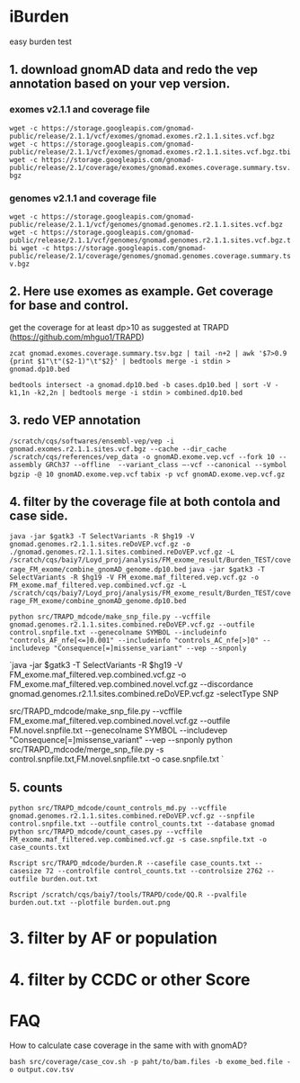 # iBurden
easy burden test 


## 1. download gnomAD data and redo the vep annotation based on your vep version.
### exomes v2.1.1 and coverage file
`
wget -c https://storage.googleapis.com/gnomad-public/release/2.1.1/vcf/exomes/gnomad.exomes.r2.1.1.sites.vcf.bgz
wget -c https://storage.googleapis.com/gnomad-public/release/2.1.1/vcf/exomes/gnomad.exomes.r2.1.1.sites.vcf.bgz.tbi
wget -c https://storage.googleapis.com/gnomad-public/release/2.1/coverage/exomes/gnomad.exomes.coverage.summary.tsv.bgz
`
### genomes v2.1.1 and coverage file
`
wget -c https://storage.googleapis.com/gnomad-public/release/2.1.1/vcf/genomes/gnomad.genomes.r2.1.1.sites.vcf.bgz
wget -c https://storage.googleapis.com/gnomad-public/release/2.1.1/vcf/genomes/gnomad.genomes.r2.1.1.sites.vcf.bgz.tbi
wget -c https://storage.googleapis.com/gnomad-public/release/2.1/coverage/genomes/gnomad.genomes.coverage.summary.tsv.bgz
`

## 2. Here use exomes as example. Get coverage for base and control.
get the coverage for at least dp>10 as suggested at TRAPD (https://github.com/mhguo1/TRAPD)

`zcat gnomad.exomes.coverage.summary.tsv.bgz | tail -n+2 | awk '$7>0.9 {print $1"\t"($2-1)"\t"$2}' | bedtools merge -i stdin > gnomad.dp10.bed`

`bedtools intersect -a gnomad.dp10.bed -b cases.dp10.bed | sort -V -k1,1n -k2,2n | bedtools merge -i stdin > combined.dp10.bed`

## 3. redo VEP annotation

`/scratch/cqs/softwares/ensembl-vep/vep -i gnomad.exomes.r2.1.1.sites.vcf.bgz --cache --dir_cache /scratch/cqs/references/vep_data -o gnomAD.exome.vep.vcf --fork 10 --assembly GRCh37 --offline  --variant_class –-vcf --canonical --symbol`
`bgzip -@ 10 gnomAD.exome.vep.vcf`
`tabix -p vcf gnomAD.exome.vep.vcf.gz`



## 4. filter by the coverage file at both contola and case side.

`java -jar $gatk3 -T SelectVariants -R $hg19 -V gnomad.genomes.r2.1.1.sites.reDoVEP.vcf.gz -o ./gnomad.genomes.r2.1.1.sites.combined.reDoVEP.vcf.gz -L /scratch/cqs/baiy7/Loyd_proj/analysis/FM_exome_result/Burden_TEST/coverage_FM_exome/combine_gnomAD_genome.dp10.bed`
`java -jar $gatk3 -T SelectVariants -R $hg19 -V FM_exome.maf_filtered.vep.vcf.gz -o FM_exome.maf_filtered.vep.combined.vcf.gz -L /scratch/cqs/baiy7/Loyd_proj/analysis/FM_exome_result/Burden_TEST/coverage_FM_exome/combine_gnomAD_genome.dp10.bed`

`python src/TRAPD_mdcode/make_snp_file.py --vcffile gnomad.genomes.r2.1.1.sites.combined.reDoVEP.vcf.gz --outfile control.snpfile.txt --genecolname SYMBOL --includeinfo "controls_AF_nfe[<=]0.001" --includeinfo "controls_AC_nfe[>]0" --includevep "Consequence[=]missense_variant" --vep --snponly`

`java -jar $gatk3 -T SelectVariants -R $hg19 -V FM_exome.maf_filtered.vep.combined.vcf.gz -o FM_exome.maf_filtered.vep.combined.novel.vcf.gz --discordance gnomad.genomes.r2.1.1.sites.combined.reDoVEP.vcf.gz -selectType SNP

src/TRAPD_mdcode/make_snp_file.py --vcffile FM_exome.maf_filtered.vep.combined.novel.vcf.gz --outfile FM.novel.snpfile.txt --genecolname SYMBOL --includevep "Consequence[=]missense_variant" --vep --snponly
python src/TRAPD_mdcode/merge_snp_file.py -s control.snpfile.txt,FM.novel.snpfile.txt -o case.snpfile.txt
`
## 5. counts

`python src/TRAPD_mdcode/count_controls_md.py --vcffile gnomad.genomes.r2.1.1.sites.combined.reDoVEP.vcf.gz --snpfile control.snpfile.txt --outfile control_counts.txt --database gnomad`
`python src/TRAPD_mdcode/count_cases.py --vcffile FM_exome.maf_filtered.vep.combined.vcf.gz -s case.snpfile.txt -o  case_counts.txt`

`Rscript src/TRAPD_mdcode/burden.R --casefile case_counts.txt --casesize 72 --controlfile control_counts.txt --controlsize 2762 --outfile burden.out.txt`

`Rscript /scratch/cqs/baiy7/tools/TRAPD/code/QQ.R --pvalfile burden.out.txt --plotfile burden.out.png`
# 3. filter by AF or population

# 4. filter by CCDC or other Score

# FAQ
How to calculate case coverage in the same with with gnomAD?

`bash src/coverage/case_cov.sh -p paht/to/bam.files -b exome_bed.file -o output.cov.tsv`